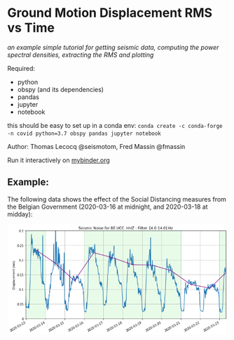 # Ground Motion Displacement RMS vs Time

*an example simple tutorial for getting seismic data, computing the power spectral densities, extracting the RMS and plotting*

Required:

- python
- obspy (and its dependencies)
- pandas
- jupyter
- notebook

this should be easy to set up in a conda env: ``conda create -c conda-forge -n covid python=3.7 obspy pandas jupyter notebook``

Author: Thomas Lecocq @seismotom, Fred Massin @fmassin

Run it interactively on [mybinder.org](https://mybinder.org/v2/gh/ThomasLecocq/SeismoRMS/master)


## Example:
The following data shows the effect of the Social Distancing measures from the
Belgian Government (2020-03-16 at midnight, and 2020-03-18 at midday):

![Example image from this code:](covid-19_ucc.png)
